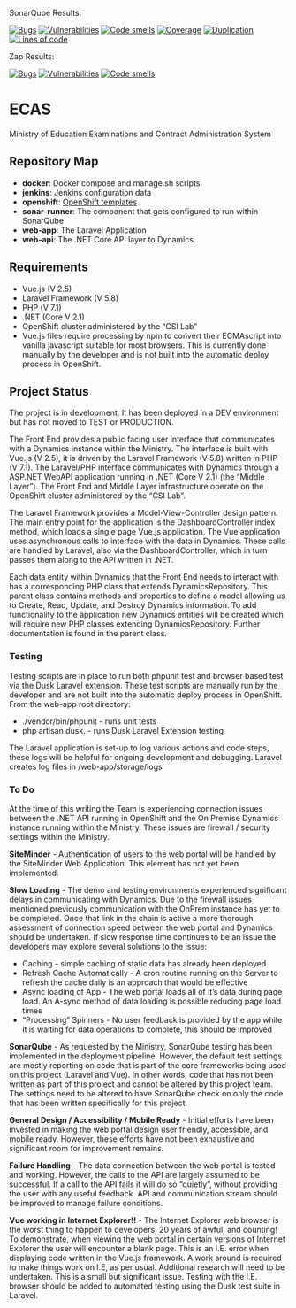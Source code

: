 SonarQube Results:

[![Bugs](https://sonarqube-pvpywj-tools.pathfinder.gov.bc.ca/api/badges/measure?key=ecas&metric=bugs&template=FLAT)](https://sonarqube-pvpywj-tools.pathfinder.gov.bc.ca/dashboard?id=ecas) [![Vulnerabilities](https://sonarqube-pvpywj-tools.pathfinder.gov.bc.ca/api/badges/measure?key=ecas&metric=vulnerabilities&template=FLAT)](https://sonarqube-pvpywj-tools.pathfinder.gov.bc.ca/dashboard?id=ecas) [![Code smells](https://sonarqube-pvpywj-tools.pathfinder.gov.bc.ca/api/badges/measure?key=ecas&metric=code_smells&template=FLAT)](https://sonarqube-pvpywj-tools.pathfinder.gov.bc.ca/dashboard?id=ecas) [![Coverage](https://sonarqube-pvpywj-tools.pathfinder.gov.bc.ca/api/badges/measure?key=ecas&metric=coverage&template=FLAT)](https://sonarqube-pvpywj-tools.pathfinder.gov.bc.ca/dashboard?id=ecas) [![Duplication](https://sonarqube-pvpywj-tools.pathfinder.gov.bc.ca/api/badges/measure?key=ecas&metric=duplicated_lines_density&template=FLAT)](https://sonarqube-pvpywj-tools.pathfinder.gov.bc.ca/dashboard?id=ecas) [![Lines of code](https://sonarqube-pvpywj-tools.pathfinder.gov.bc.ca/api/badges/measure?key=ecas&metric=lines&template=FLAT)](https://sonarqube-pvpywj-tools.pathfinder.gov.bc.ca/dashboard?id=ecas) 

Zap Results:

[![Bugs](https://sonarqube-pvpywj-tools.pathfinder.gov.bc.ca/api/badges/measure?key=ECAS-Zap&metric=bugs&template=FLAT)](https://sonarqube-pvpywj-tools.pathfinder.gov.bc.ca/dashboard?id=ECAS-Zap) [![Vulnerabilities](https://sonarqube-pvpywj-tools.pathfinder.gov.bc.ca/api/badges/measure?key=ECAS-Zap&metric=vulnerabilities&template=FLAT)](https://sonarqube-pvpywj-tools.pathfinder.gov.bc.ca/dashboard?id=ECAS-Zap) [![Code smells](https://sonarqube-pvpywj-tools.pathfinder.gov.bc.ca/api/badges/measure?key=ECAS-Zap&metric=code_smells&template=FLAT)](https://sonarqube-pvpywj-tools.pathfinder.gov.bc.ca/dashboard?id=ECAS-Zap)

# ECAS
Ministry of Education Examinations and Contract Administration System

Repository Map
--------------
- **docker**: Docker compose and manage.sh scripts
- **jenkins**: Jenkins configuration data
- **openshift**: [OpenShift templates](openshift/templates/README.md)
- **sonar-runner**: The component that gets configured to run within SonarQube
- **web-app**: The Laravel Application
- **web-api**: The .NET Core API layer to Dynamics

## Requirements

- Vue.js (V 2.5)
- Laravel Framework (V 5.8)
- PHP (V 7.1)
- .NET (Core V 2.1)
- OpenShift cluster administered by the “CSI Lab”
- Vue.js files require processing by npm to convert their ECMAscript into vanilla javascript suitable for most browsers. This is currently done manually by the developer and is not built into the automatic deploy process in OpenShift. 

## Project Status

The project is in development. It has been deployed in a DEV environment but has not moved to TEST or PRODUCTION.

The Front End provides a public facing user interface that communicates with a Dynamics instance within the Ministry. The interface is built with Vue.js (V 2.5), it is driven by the Laravel Framework (V 5.8) written in PHP (V 7.1). The Laravel/PHP interface communicates with Dynamics through a ASP.NET WebAPI application running in  .NET (Core V 2.1) (the “Middle Layer”). The Front End and Middle Layer infrastructure operate on the OpenShift cluster administered by the “CSI Lab”.

The Laravel Framework provides a Model-View-Controller design pattern. The main entry point for the application is the DashboardController index method, which loads a single page Vue.js application. The Vue application uses asynchronous calls to interface with the data in Dynamics. These calls are handled by Laravel, also via the DashboardController, which in turn passes them along to the API written in .NET.

Each data entity within Dynamics that the Front End needs to interact with has a corresponding PHP class that extends DynamicsRepository. This parent class contains methods and properties to define a model allowing us to Create, Read, Update, and Destroy Dynamics information. To add functionality to the application new Dynamics entities will be created which will require new PHP classes extending DynamicsRepository. Further documentation is found in the parent class.

### Testing

Testing scripts are in place to run both phpunit test and browser based test via the Dusk Laravel extension. These test scripts are manually run by the developer and are not built into the automatic deploy process in OpenShift. From the web-app root directory:

* ./vendor/bin/phpunit - runs unit tests
* php artisan dusk. - runs Dusk Laravel Extension testing

The Laravel application is set-up to log various actions and code steps, these logs will be helpful for ongoing development and debugging. Laravel creates log files in /web-app/storage/logs

### To Do

At the time of this writing the Team is experiencing connection issues between the .NET API running in OpenShift and the On Premise Dynamics instance running within the Ministry. These issues are firewall / security settings within the Ministry.

**SiteMinder** - Authentication of users to the web portal will be handled by the SiteMinder Web Application. This element has not yet been implemented.

**Slow Loading** - The demo and testing environments experienced significant delays in communicating with Dynamics. Due to the firewall issues mentioned previously communication with the OnPrem instance has yet to be completed. Once that link in the chain is active a more thorough assessment of connection speed between the web portal and Dynamics should be undertaken. If slow response time continues to be an issue the developers may explore several solutions to the issue:
* Caching - simple caching of static data has already been deployed
* Refresh Cache Automatically - A cron routine running on the Server to refresh the cache daily is an approach that would be effective
* Async loading of App - The web portal loads all of it’s data during page load. An A-sync method of data loading is possible reducing page load times
* “Processing” Spinners - No user feedback is provided by the app while it is waiting for data operations to complete, this should be improved

**SonarQube** - As requested by the Ministry, SonarQube testing has been implemented in the deployment pipeline. However, the default test settings are mostly reporting on code that is part of the core frameworks being used on this project (Laravel and Vue). In other words, code that has not been written as part of this project and cannot be altered by this project team. The settings need to be altered to have SonarQube check on only the code that has been written specifically for this project.

**General Design / Accessibility / Mobile Ready** - Initial efforts have been invested in making the web portal design user friendly, accessible, and mobile ready. However, these efforts have not been exhaustive and significant room for improvement remains.

**Failure Handling** - The data connection between the web portal is tested and working. However, the calls to the API are largely assumed to be successful. If a call to the API fails it will do so “quietly”, without providing the user with any useful feedback. API and communication stream should be improved to manage failure conditions.

**Vue working in Internet Explorer!!** - The Internet Explorer web browser is the worst thing to happen to developers, 20 years of awful, and counting! To demonstrate, when viewing the web portal in certain versions of Internet Explorer the user will encounter a blank page. This is an I.E. error when displaying code written in the Vue.js framework. A work around is required to make things work on I.E, as per usual. Additional research will need to be undertaken. This is a small but significant issue. Testing with the I.E. browser should be added to automated testing using the Dusk test suite in Laravel.
